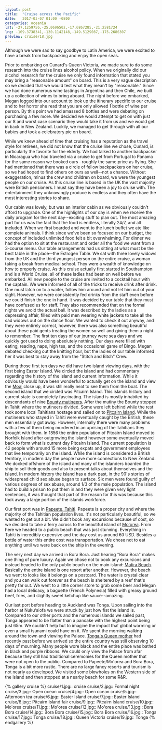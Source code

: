 ```yaml
---
layout: post
title:  "Cruise across the Pacific"
date:   2017-03-07 01:00 -0800
categories: oceania
lat: -27.1259756,-25.0696502,-17.6867285,-21.2581724
lng: -109.3738341,-130.1142148,-149.5129087,-175.2686307
preview: cruise/18.jpg
---
```


Although we were sad to say goodbye to Latin America, we were excited to have a break from backpacking and enjoy the open seas.

<!--more-->

Prior to embarking on Cunard's Queen Victoria, we made sure to do some research into the cruise lines alcohol policy. When we originally did our alcohol research for the cruise we only found information that stated you may bring a "reasonable amount" on board. This is a very vague description so we decided that we
would test what they mean't by "reasonable." Since we had done numerous wine tastings in Argentina and then Chile, we built up a collection of wines to bring aboard. The night before we embarked,
Megan logged into our account to look up the itinerary specific to our cruise and to her horror she read that you are only allowed 1 bottle of wine per person. By this point we had amassed 8 bottles
and were debating on purchasing a few more. We decided we would attempt to get on with just our 8 and worst case scenario they would take it from us and we would get in back in New Zealand. Luckily,
we managed to get through with all our babies and took a celebratory pic on board.

While we knew ahead of time that cruising has a reputation as the travel style for retirees, we did not know that the cruise line we chose, Cunard, is particularly the favorite for the elderly. We
had talked to another backpacker in Nicaragua who had traveled via a cruise to get from Portugal to Panama for the same reason we booked ours--roughly the same price as flying. She had mentioned that
there was a circle of fellow backpackers on her cruise, so we had hoped to find others on ours as well--not a chance. Without exaggeration, minus the crew and children on board, we were the youngest
people on our cruise. As this cruise line is based in the UK the vast majority were British pensioners. I must say they have been a joy to cruise with. The entertainment they unknowingly produce is endless and
they often have the most interesting stories to share.

Our cabin was lovely, but was an interior cabin as we obviously couldn't afford to upgrade. One of the highlights of our day is when we receive the daily program for the next day--exciting stuff to
plan out. The most amazing part for us was the fact that the food is endless, literally 24/7, and all included. When we first boarded and went to the lunch buffet we ate like complete animals. I think
since we've been so focused on our budget, the concept of included unlimited food felt a bit overwhelming. For dinner we had the option to sit at the restaurant and order all the food we want from a
3-course menu. Our table arrangements had us sitting at what must be the best table in the place--the Estrogen Table. We sat with three lovely widows from the UK and the third youngest person on the
entire cruise, a woman taking a break from medical school. They were a wealth of knowledge on how to properly cruise. As this cruise actually first started in Southampton and is a
World Cruise, all of these ladies had been on well before we embarked. All new people to the cruise are invited to a cocktail hour with the captain. We were informed of all of the tricks to receive
drink after drink. One must latch on to a waiter, follow him around and not let him out of your sight. However, we were consistently fed drinks from the staff even before we could finish the one
in hand. It was decided by our table that they must have confused us for staff. They also recommended that on the formal nights we avoid the actual ball. It was described by the ladies as a depressing
affair, filled with paid men wearing white jackets to take all the sad widows out on the dance floor. We wanted to check it out anyway, and they were entirely correct, however, there was also something
beautiful about these paid gents treating the women so well and giving them a night to remember. The first ten days of our journey were sea days and we quickly got used to doing absolutely nothing.
Our days were filled with eating, reading, naps, high tea, and the occasional game of Bingo. Megan debated checking out the knitting hour, but the ladies of our table informed her it was best to stay
away from the "Stitch and Bitch" Crew.

During those first ten days we did have two island viewing days, with the first being Easter Island. We circled the island and had commentary regarding the history of the island and current
information. While it obviously would have been wonderful to actually get on the island and view the [Moai](https://en.wikipedia.org/wiki/Moai) close up, it was still
really neat to see them from the boat. The second island that we circled was Pitcairn Island. This islands history and current state is completely fascinating. The island is mostly inhabited by
descendants of nine [Bounty mutineers](https://en.wikipedia.org/wiki/Mutiny_on_the_Bounty). After the mutiny the Bounty stopped in Tahiti where the mutineers divided. Some were left behind while the
rest took some local Tahitians hostage and sailed on to [Pitcairn Island](https://en.wikipedia.org/wiki/Pitcairn_Islands). While the mutineers who stayed in Tahiti were eventually caught by the
British, these men essentially got away. However, internally there were many problems with a few of them being murdered in an uprising of the Tahitians they brought with them. In 1856 the entire
population of Pitcairn Island moved to Norfolk Island after outgrowing the island however some eventually moved back to form what is current day Pitcairn Island. The current population is 42 people
with around 15 more being expats and government employees that live temporarily on the island. While the island is considered a British territory, in modern day the people have more connections to
New Zealand. We docked offshore of the island and many of the islanders boarded the ship to sell their goods and also to present talks about themselves and the island. In modern history the island
has a dark past, in the 90's stories of widespread child sex abuse began to surface. Six men were found guilty of various degrees of sex abuse, around 1/3 of the male population. The island had to
build a prison to put them in and they were given very light sentences, it was thought that part of the reason for this was because this took away a large portion of the islands workforce.

Our first port was in [Papeete, Tahiti](https://en.wikipedia.org/wiki/Papeete). Papeete is a proper city and where the majority of the Tahitian population lives. It's not particularly beautiful, so
we wanted to get out a bit. We didn't book any excursions because of cost, so we decided to take a ferry across to the beautiful island of [Mo'orea](https://en.wikipedia.org/wiki/Mo%27orea). From here
we headed to a public beach that was just stunning. Everything in Tahiti is incredibly expensive and the day cost us around 60 USD. Besides a bottle of water this entire cost was transportation. We
chose not to eat anything until we were back on the ship in the evening.

The very next day we arrived in Bora Bora. Just hearing "Bora Bora" makes one thing of pure luxury. Again we chose not to book any excursions and instead headed to the only public beach on the main island:
[Matira Beach](https://www.tripadvisor.co.nz/Attraction_Review-g311415-d309858-Reviews-Matira_Beach-Bora_Bora_Society_Islands.html). Basically the entire island is one resort after another. However,
the beach we went to looks like it belongs on a postcard. The water is crystal clear and you can walk out forever as the beach is sheltered by a reef that's pretty far out. We went to a little corner
store to grab some beer and Megan had a local delicacy, a baguette (French Polynesia) filled with greasy ground beef, fries, and slightly sweet ketchup like sauce--amazing.

Our last port before heading to Auckland was Tonga. Upon sailing into the harbor at Nukuʻalofa we were struck by just how flat the island is. Compared to our other ports and the numerous islands we
sailed past, Tonga appeared to be flatter than a pancake with the highest point being just 65m. We couldn't help but to imagine the impact that global warming or even a small tsunami could have on it.
We spent the morning walking around the town and viewing the Palace. [Tonga's Queen mother](https://en.wikipedia.org/wiki/Halaevalu_Mata%CA%BBaho_%CA%BBAhome%CA%BBe) had recently past before we arrived
so the entire country was still observing 10 days of mourning. Many people wore black and the entire place was bathed in black and purple ribbons. We could only view the Palace from afar because they
still had traditional ceremonies for the Queen mother that were not open to the public. Compared to Papeete/Mo'orea and Bora Bora, Tonga is a bit more rustic. There are no large fancy resorts and
tourism is not nearly as developed. We visited some blowholes on the Western side of the island and then stopped at a nearby beach for some R&R.

{% gallery cruise %}
cruise/1.jpg:: cruise
cruise/2.jpg:: Formal night
cruise/3.jpg:: Open ocean
cruise/4.jpg:: Open ocean
cruise/5.jpg:: Afternoon tea
cruise/6.jpg:: Easter Island
cruise/7.jpg:: Easter Island
cruise/8.jpg:: Pitcairn Island fair
cruise/9.jpg:: Pitcairn Island
cruise/10.jpg:: Mo'orea
cruise/11.jpg:: Mo'orea
cruise/12.jpg:: Mo'orea
cruise/13.jpg:: Bora Bora
cruise/14.jpg:: Bora Bora
cruise/15.jpg:: Bora Bora
cruise/16.jpg:: Tonga
cruise/17.jpg:: Tonga
cruise/18.jpg:: Queen Victoria
cruise/19.jpg:: Tonga
{% endgallery %}